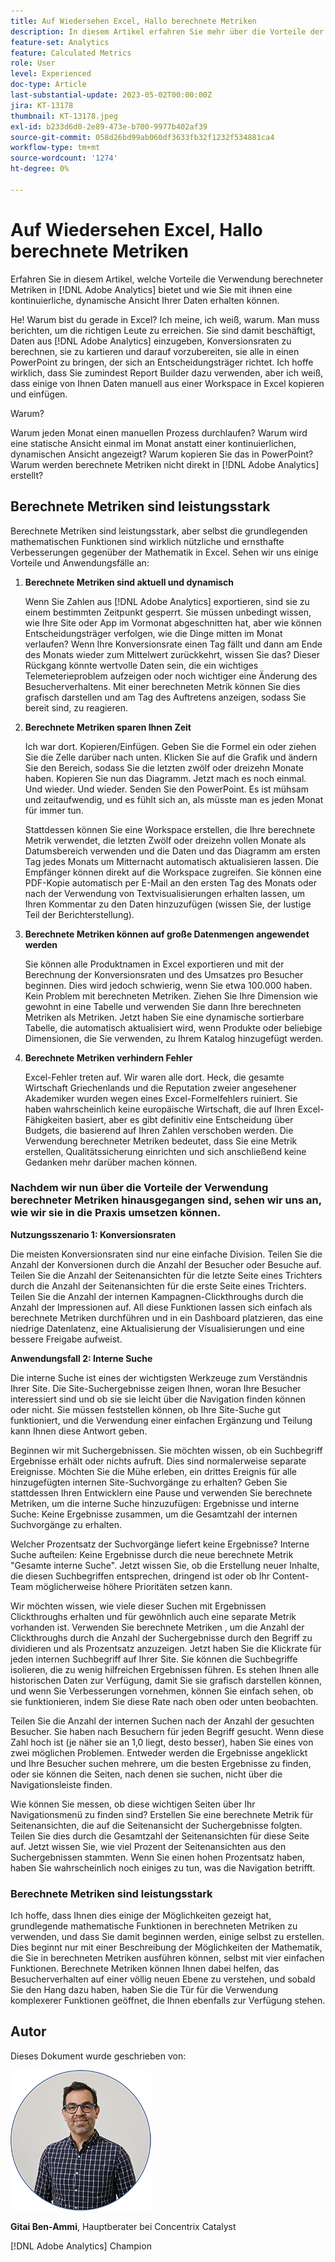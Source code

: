 ```yaml
---
title: Auf Wiedersehen Excel, Hallo berechnete Metriken
description: In diesem Artikel erfahren Sie mehr über die Vorteile der Verwendung berechneter Metriken in [!DNL Adobe Analytics] und darüber, wie diese Ihnen eine kontinuierliche, dynamische Ansicht Ihrer Daten bieten können.
feature-set: Analytics
feature: Calculated Metrics
role: User
level: Experienced
doc-type: Article
last-substantial-update: 2023-05-02T00:00:00Z
jira: KT-13178
thumbnail: KT-13178.jpeg
exl-id: b233d6d0-2e89-473e-b700-9977b402af39
source-git-commit: 058d26bd99ab060df3633fb32f1232f534881ca4
workflow-type: tm+mt
source-wordcount: '1274'
ht-degree: 0%

---
```


# Auf Wiedersehen Excel, Hallo berechnete Metriken

Erfahren Sie in diesem Artikel, welche Vorteile die Verwendung berechneter Metriken in [!DNL Adobe Analytics] bietet und wie Sie mit ihnen eine kontinuierliche, dynamische Ansicht Ihrer Daten erhalten können.

He! Warum bist du gerade in Excel? Ich meine, ich weiß, warum. Man muss berichten, um die richtigen Leute zu erreichen. Sie sind damit beschäftigt, Daten aus [!DNL Adobe Analytics] einzugeben, Konversionsraten zu berechnen, sie zu kartieren und darauf vorzubereiten, sie alle in einen PowerPoint zu bringen, der sich an Entscheidungsträger richtet. Ich hoffe wirklich, dass Sie zumindest Report Builder dazu verwenden, aber ich weiß, dass einige von Ihnen Daten manuell aus einer Workspace in Excel kopieren und einfügen.

Warum?

Warum jeden Monat einen manuellen Prozess durchlaufen? Warum wird eine statische Ansicht einmal im Monat anstatt einer kontinuierlichen, dynamischen Ansicht angezeigt? Warum kopieren Sie das in PowerPoint? Warum werden berechnete Metriken nicht direkt in [!DNL Adobe Analytics] erstellt?

## Berechnete Metriken sind leistungsstark

Berechnete Metriken sind leistungsstark, aber selbst die grundlegenden mathematischen Funktionen sind wirklich nützliche und ernsthafte Verbesserungen gegenüber der Mathematik in Excel. Sehen wir uns einige Vorteile und Anwendungsfälle an:

1. **Berechnete Metriken sind aktuell und dynamisch**

   Wenn Sie Zahlen aus [!DNL Adobe Analytics] exportieren, sind sie zu einem bestimmten Zeitpunkt gesperrt. Sie müssen unbedingt wissen, wie Ihre Site oder App im Vormonat abgeschnitten hat, aber wie können Entscheidungsträger verfolgen, wie die Dinge mitten im Monat verlaufen? Wenn Ihre Konversionsrate einen Tag fällt und dann am Ende des Monats wieder zum Mittelwert zurückkehrt, wissen Sie das? Dieser Rückgang könnte wertvolle Daten sein, die ein wichtiges Telemeterieproblem aufzeigen oder noch wichtiger eine Änderung des Besucherverhaltens. Mit einer berechneten Metrik können Sie dies grafisch darstellen und am Tag des Auftretens anzeigen, sodass Sie bereit sind, zu reagieren.

1. **Berechnete Metriken sparen Ihnen Zeit**

   Ich war dort. Kopieren/Einfügen. Geben Sie die Formel ein oder ziehen Sie die Zelle darüber nach unten. Klicken Sie auf die Grafik und ändern Sie den Bereich, sodass Sie die letzten zwölf oder dreizehn Monate haben. Kopieren Sie nun das Diagramm. Jetzt mach es noch einmal. Und wieder. Und wieder. Senden Sie den PowerPoint. Es ist mühsam und zeitaufwendig, und es fühlt sich an, als müsste man es jeden Monat für immer tun.

   Stattdessen können Sie eine Workspace erstellen, die Ihre berechnete Metrik verwendet, die letzten Zwölf oder dreizehn vollen Monate als Datumsbereich verwenden und die Daten und das Diagramm am ersten Tag jedes Monats um Mitternacht automatisch aktualisieren lassen. Die Empfänger können direkt auf die Workspace zugreifen. Sie können eine PDF-Kopie automatisch per E-Mail an den ersten Tag des Monats oder nach der Verwendung von Textvisualisierungen erhalten lassen, um Ihren Kommentar zu den Daten hinzuzufügen (wissen Sie, der lustige Teil der Berichterstellung).

1. **Berechnete Metriken können auf große Datenmengen angewendet werden**

   Sie können alle Produktnamen in Excel exportieren und mit der Berechnung der Konversionsraten und des Umsatzes pro Besucher beginnen. Dies wird jedoch schwierig, wenn Sie etwa 100.000 haben. Kein Problem mit berechneten Metriken. Ziehen Sie Ihre Dimension wie gewohnt in eine Tabelle und verwenden Sie dann Ihre berechneten Metriken als Metriken. Jetzt haben Sie eine dynamische sortierbare Tabelle, die automatisch aktualisiert wird, wenn Produkte oder beliebige Dimensionen, die Sie verwenden, zu Ihrem Katalog hinzugefügt werden.

1. **Berechnete Metriken verhindern Fehler**

   Excel-Fehler treten auf. Wir waren alle dort. Heck, die gesamte Wirtschaft Griechenlands und die Reputation zweier angesehener Akademiker wurden wegen eines Excel-Formelfehlers ruiniert. Sie haben wahrscheinlich keine europäische Wirtschaft, die auf Ihren Excel-Fähigkeiten basiert, aber es gibt definitiv eine Entscheidung über Budgets, die basierend auf Ihren Zahlen verschoben werden. Die Verwendung berechneter Metriken bedeutet, dass Sie eine Metrik erstellen, Qualitätssicherung einrichten und sich anschließend keine Gedanken mehr darüber machen können.

### Nachdem wir nun über die Vorteile der Verwendung berechneter Metriken hinausgegangen sind, sehen wir uns an, wie wir sie in die Praxis umsetzen können.

**Nutzungsszenario 1: Konversionsraten**

Die meisten Konversionsraten sind nur eine einfache Division. Teilen Sie die Anzahl der Konversionen durch die Anzahl der Besucher oder Besuche auf. Teilen Sie die Anzahl der Seitenansichten für die letzte Seite eines Trichters durch die Anzahl der Seitenansichten für die erste Seite eines Trichters. Teilen Sie die Anzahl der internen Kampagnen-Clickthroughs durch die Anzahl der Impressionen auf. All diese Funktionen lassen sich einfach als berechnete Metriken durchführen und in ein Dashboard platzieren, das eine niedrige Datenlatenz, eine Aktualisierung der Visualisierungen und eine bessere Freigabe aufweist.

**Anwendungsfall 2: Interne Suche**

Die interne Suche ist eines der wichtigsten Werkzeuge zum Verständnis Ihrer Site. Die Site-Suchergebnisse zeigen Ihnen, woran Ihre Besucher interessiert sind und ob sie sie leicht über die Navigation finden können oder nicht. Sie müssen feststellen können, ob Ihre Site-Suche gut funktioniert, und die Verwendung einer einfachen Ergänzung und Teilung kann Ihnen diese Antwort geben.

Beginnen wir mit Suchergebnissen. Sie möchten wissen, ob ein Suchbegriff Ergebnisse erhält oder nichts aufruft. Dies sind normalerweise separate Ereignisse. Möchten Sie die Mühe erleben, ein drittes Ereignis für alle hinzugefügten internen Site-Suchvorgänge zu erhalten? Geben Sie stattdessen Ihren Entwicklern eine Pause und verwenden Sie berechnete Metriken, um die interne Suche hinzuzufügen: Ergebnisse und interne Suche: Keine Ergebnisse zusammen, um die Gesamtzahl der internen Suchvorgänge zu erhalten.

Welcher Prozentsatz der Suchvorgänge liefert keine Ergebnisse? Interne Suche aufteilen: Keine Ergebnisse durch die neue berechnete Metrik &quot;Gesamte interne Suche&quot;. Jetzt wissen Sie, ob die Erstellung neuer Inhalte, die diesen Suchbegriffen entsprechen, dringend ist oder ob Ihr Content-Team möglicherweise höhere Prioritäten setzen kann.

Wir möchten wissen, wie viele dieser Suchen mit Ergebnissen Clickthroughs erhalten und für gewöhnlich auch eine separate Metrik vorhanden ist. Verwenden Sie berechnete Metriken , um die Anzahl der Clickthroughs durch die Anzahl der Suchergebnisse durch den Begriff zu dividieren und als Prozentsatz anzuzeigen. Jetzt haben Sie die Klickrate für jeden internen Suchbegriff auf Ihrer Site. Sie können die Suchbegriffe isolieren, die zu wenig hilfreichen Ergebnissen führen. Es stehen Ihnen alle historischen Daten zur Verfügung, damit Sie sie grafisch darstellen können, und wenn Sie Verbesserungen vornehmen, können Sie einfach sehen, ob sie funktionieren, indem Sie diese Rate nach oben oder unten beobachten.

Teilen Sie die Anzahl der internen Suchen nach der Anzahl der gesuchten Besucher. Sie haben nach Besuchern für jeden Begriff gesucht. Wenn diese Zahl hoch ist (je näher sie an 1,0 liegt, desto besser), haben Sie eines von zwei möglichen Problemen. Entweder werden die Ergebnisse angeklickt und Ihre Besucher suchen mehrere, um die besten Ergebnisse zu finden, oder sie können die Seiten, nach denen sie suchen, nicht über die Navigationsleiste finden.

Wie können Sie messen, ob diese wichtigen Seiten über Ihr Navigationsmenü zu finden sind? Erstellen Sie eine berechnete Metrik für Seitenansichten, die auf die Seitenansicht der Suchergebnisse folgten. Teilen Sie dies durch die Gesamtzahl der Seitenansichten für diese Seite auf. Jetzt wissen Sie, wie viel Prozent der Seitenansichten aus den Suchergebnissen stammten. Wenn Sie einen hohen Prozentsatz haben, haben Sie wahrscheinlich noch einiges zu tun, was die Navigation betrifft.

### Berechnete Metriken sind leistungsstark

Ich hoffe, dass Ihnen dies einige der Möglichkeiten gezeigt hat, grundlegende mathematische Funktionen in berechneten Metriken zu verwenden, und dass Sie damit beginnen werden, einige selbst zu erstellen. Dies beginnt nur mit einer Beschreibung der Möglichkeiten der Mathematik, die Sie in berechneten Metriken ausführen können, selbst mit vier einfachen Funktionen. Berechnete Metriken können Ihnen dabei helfen, das Besucherverhalten auf einer völlig neuen Ebene zu verstehen, und sobald Sie den Hang dazu haben, haben Sie die Tür für die Verwendung komplexerer Funktionen geöffnet, die Ihnen ebenfalls zur Verfügung stehen.

## Autor

Dieses Dokument wurde geschrieben von:

![Gittai-Headshot](assets/gittai.png)

**Gitai Ben-Ammi**, Hauptberater bei Concentrix Catalyst

[!DNL Adobe Analytics] Champion
